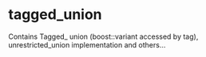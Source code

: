# tagged_union
Contains Tagged_ union (boost::variant accessed by tag), unrestricted_union implementation and others...
